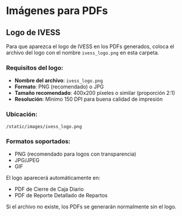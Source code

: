 # Imágenes para PDFs

## Logo de IVESS

Para que aparezca el logo de IVESS en los PDFs generados, coloca el archivo del logo con el nombre `ivess_logo.png` en esta carpeta.

### Requisitos del logo:
- **Nombre del archivo**: `ivess_logo.png`
- **Formato**: PNG (recomendado) o JPG
- **Tamaño recomendado**: 400x200 píxeles o similar (proporción 2:1)
- **Resolución**: Mínimo 150 DPI para buena calidad de impresión

### Ubicación:
```
/static/images/ivess_logo.png
```

### Formatos soportados:
- PNG (recomendado para logos con transparencia)
- JPG/JPEG
- GIF

El logo aparecerá automáticamente en:
- PDF de Cierre de Caja Diario
- PDF de Reporte Detallado de Repartos

Si el archivo no existe, los PDFs se generarán normalmente sin el logo.

